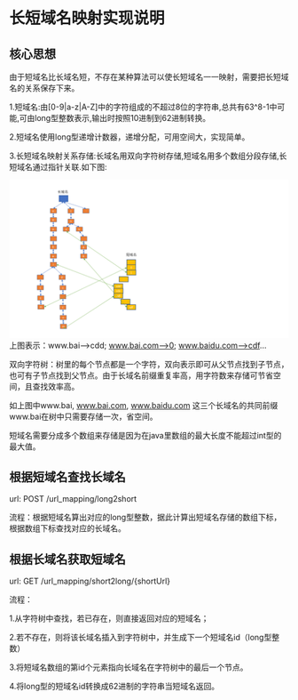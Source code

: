 # 长短域名映射实现说明

## 核心思想
由于短域名比长域名短，不存在某种算法可以使长短域名一一映射，需要把长短域名的关系保存下来。

1.短域名:由[0-9|a-z|A-Z]中的字符组成的不超过8位的字符串,总共有63^8-1中可能,可由long型整数表示,输出时按照10进制到62进制转换。

2.短域名使用long型递增计数器，递增分配，可用空间大，实现简单。

3.长短域名映射关系存储:长域名用双向字符树存储,短域名用多个数组分段存储,长短域名通过指针关联.如下图:

![image info](doc/idea.png)
上图表示：www.bai-->cdd; www.bai.com-->0; www.baidu.com-->cdf...

双向字符树：树里的每个节点都是一个字符，双向表示即可从父节点找到子节点，也可有子节点找到父节点。由于长域名前缀重复率高，用字符数来存储可节省空间，且查找效率高。

如上图中www.bai, www.bai.com, www.baidu.com 这三个长域名的共同前缀www.bai在树中只需要存储一次，省空间。


短域名需要分成多个数组来存储是因为在java里数组的最大长度不能超过int型的最大值。

## 根据短域名查找长域名

url: POST /url_mapping/long2short 

流程：根据短域名算出对应的long型整数，据此计算出短域名存储的数组下标，根据数组下标查找对应的长域名。

## 根据长域名获取短域名

url: GET /url_mapping/short2long/{shortUrl}

流程：

1.从字符树中查找，若已存在，则直接返回对应的短域名；

2.若不存在，则将该长域名插入到字符树中，并生成下一个短域名id（long型整数）

3.将短域名数组的第id个元素指向长域名在字符树中的最后一个节点。

4.将long型的短域名id转换成62进制的字符串当短域名返回。







